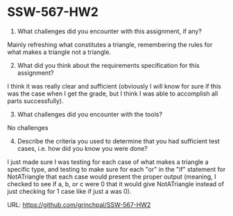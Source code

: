 # SSW-567-HW2

1. What challenges did you encounter with this assignment, if any? 

Mainly refreshing what constitutes a triangle, remembering the rules for what makes a triangle not a triangle.

2. What did you think about the requirements specification for this assignment?

I think it was really clear and sufficient (obviously I will know for sure if this was the case when I get the grade, but I think I was able to accomplish all parts successfully).

3. What challenges did you encounter with the tools?

No challenges

4. Describe the criteria you used to determine that you had sufficient test cases, i.e. how did you know you were done?

I just made sure I was testing for each case of what makes a triangle a specific type, and testing to make sure for each "or" in the "if" statement for NotATriangle that each case would present the proper output (meaning, I checked to see if a, b, or c were 0 that it would give NotATriangle instead of just checking for 1 case like if just a was 0).


URL: https://github.com/grinchpal/SSW-567-HW2

